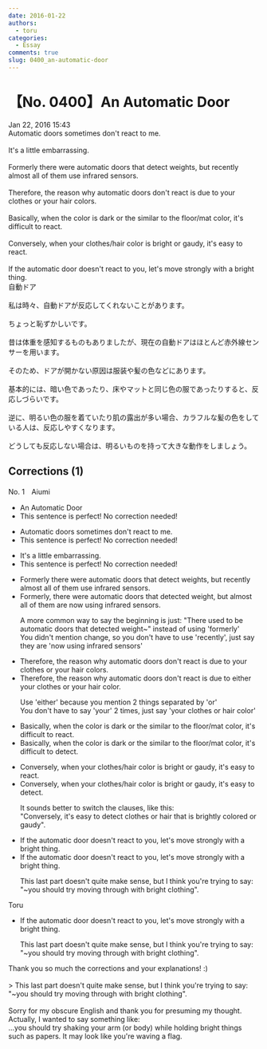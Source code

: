 ```yaml
---
date: 2016-01-22
authors:
  - toru
categories:
  - Essay
comments: true
slug: 0400_an-automatic-door
---
```


# 【No. 0400】An Automatic Door
<div class="date">Jan 22, 2016 15:43</div>
<div id="post"><div id="body_show_ori">
Automatic doors sometimes don't react to me.<br/><br/>It's a little embarrassing.<br/><br/>Formerly there were automatic doors that detect  weights, but recently almost all of them use infrared sensors.<br/><br/>Therefore, the reason why automatic doors don't react is due to your clothes or your hair colors.<br/><br/>Basically, when the color is dark or the similar to the floor/mat color, it's difficult to react.<br/><br/>Conversely, when your clothes/hair color is bright or gaudy, it's easy to react.<br/><br/>If the automatic door doesn't react to you, let's move strongly with a bright thing.
</div></div>

<!-- more -->

<div id="post_ja"><div id="body_show_mo">
自動ドア<br/><br/>私は時々、自動ドアが反応してくれないことがあります。<br/><br/>ちょっと恥ずかしいです。<br/><br/>昔は体重を感知するものもありましたが、現在の自動ドアはほとんど赤外線センサーを用います。<br/><br/>そのため、ドアが開かない原因は服装や髪の色などにあります。<br/><br/>基本的には、暗い色であったり、床やマットと同じ色の服であったりすると、反応しづらいです。<br/><br/>逆に、明るい色の服を着ていたり肌の露出が多い場合、カラフルな髪の色をしている人は、反応しやすくなります。<br/><br/>どうしても反応しない場合は、明るいものを持って大きな動作をしましょう。
</div></div>

## Corrections (1)
<div id="block"><div class="first_name"> No. 1　<span class="just_name">Aiumi</span></div><div id="block2">
<ul class="correction_field">
<li class="incorrect">An Automatic Door</li>
<li class="corrected perfect">This sentence is perfect! No correction needed!</li>
</ul>
<ul class="correction_field">
<li class="incorrect">Automatic doors sometimes don't react to me.</li>
<li class="corrected perfect">This sentence is perfect! No correction needed!</li>
</ul>
<ul class="correction_field">
<li class="incorrect">It's a little embarrassing.</li>
<li class="corrected perfect">This sentence is perfect! No correction needed!</li>
</ul>
<ul class="correction_field">
<li class="incorrect">Formerly there were automatic doors that detect  weights, but recently almost all of them use infrared sensors.</li>
<li class="corrected correct">
<span class="f_red">Formerly,</span> there were automatic doors that <span class="f_red">detected </span><span class="f_blue">weight</span>, but <span class="f_blue">almost all of them are now using </span>infrared sensors.
<p class="correction_comment">A more common way to say the beginning is just: "There used to be automatic doors that detected weight~" instead of using 'formerly'<br/>You didn't mention change, so you don't have to use 'recently', just say they are 'now using infrared sensors'</p>
</li>
</ul>
<ul class="correction_field">
<li class="incorrect">Therefore, the reason why automatic doors don't react is due to your clothes or your hair colors.</li>
<li class="corrected correct">
Therefore, the reason why automatic doors don't react is due to <span class="f_blue">either </span>your clothes or <span class="sline">your</span> hair <span class="f_blue">color</span>.
<p class="correction_comment">Use 'either' because you mention 2 things separated by 'or'<br/>You don't have to say 'your' 2 times, just say 'your clothes or hair color'</p>
</li>
</ul>
<ul class="correction_field">
<li class="incorrect">Basically, when the color is dark or the similar to the floor/mat color, it's difficult to react.</li>
<li class="corrected correct">
Basically, when the color is dark or <span class="sline">the</span> similar to the floor/mat color, it's difficult to <span class="f_blue">detect</span>.
</li>
</ul>
<ul class="correction_field">
<li class="incorrect">Conversely, when your clothes/hair color is bright or gaudy, it's easy to react.</li>
<li class="corrected correct">
Conversely, when your clothes/hair color is bright or gaudy,<span class="f_red"> it's easy to</span> <span class="f_blue">detect</span>.
<p class="correction_comment">It sounds better to switch the clauses, like this: <br/>"Conversely, it's easy to detect clothes or hair that is brightly colored or gaudy".</p>
</li>
</ul>
<ul class="correction_field">
<li class="incorrect">If the automatic door doesn't react to you, let's move strongly with a bright thing.</li>
<li class="corrected correct">
If the automatic door doesn't react to you, <span class="f_red">let's move strongly with a bright thing</span>.
<p class="correction_comment">This last part doesn't quite make sense, but I think you're trying to say:<br/>"~you should try moving through with bright clothing".</p>
</li>
</ul>
</div><div class="name"><span class="just_name">Toru</span><br><div class="quote_field"><ul class="correction_field">
<li class="corrected correct">
If the automatic door doesn't react to you, <span class="f_red">let's move strongly with a bright thing</span>.
<p class="correction_comment">
This last part doesn't quite make sense, but I think you're trying to say:<br/>"~you should try moving through with bright clothing".
</p>
</li>
</ul></div>
Thank you so much the corrections and your explanations! :)<br/><br/>&gt; This last part doesn't quite make sense, but I think you're trying to say:<br/>"~you should try moving through with bright clothing".<br/><br/>Sorry for my obscure English and thank you for presuming my thought. <br/>Actually, I wanted to say something like:<br/>...you should try shaking your arm (or body) while holding bright things such as papers. It may look like you're waving a flag.
</div>
</div>
